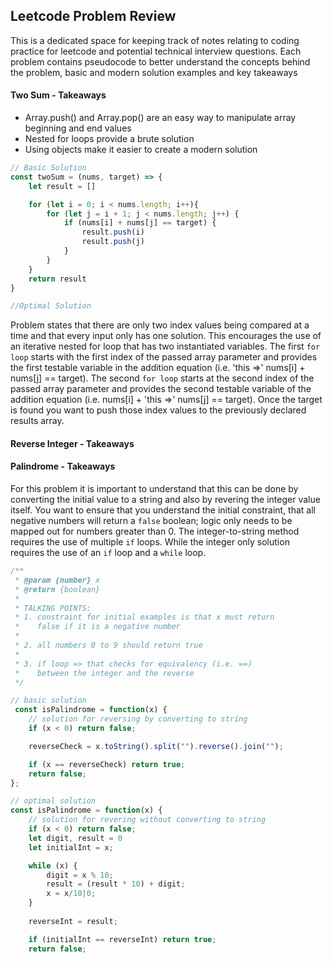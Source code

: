 ## Leetcode Problem Review 
This is a dedicated space for keeping track of notes relating to coding practice for leetcode and potential technical interview questions. Each problem contains pseudocode to better understand the concepts behind the problem, basic and modern solution examples and key takeaways

#### Two Sum - Takeaways 
* Array.push() and Array.pop() are an easy way to manipulate array beginning and end values
* Nested for loops provide a brute solution 
* Using objects make it easier to create a modern solution 

```javascript 
// Basic Solution 
const twoSum = (nums, target) => {
    let result = []

    for (let i = 0; i < nums.length; i++){
        for (let j = i + 1; j < nums.length; j++) {
            if (nums[i] + nums[j] == target) {
                result.push(i)
                result.push(j)
            }
        }
    } 
    return result
}
```

```javascript 
//Optimal Solution

````
Problem states that there are only two index values being compared at a time and that every input only has one solution. This encourages the use of an iterative nested for loop that has two instantiated variables. The first `for loop` starts with the first index of the passed array parameter and provides the first testable variable in the addition equation (i.e. 'this =>' nums[i] + nums[j] == target). The second `for loop` starts at the second index of the passed array parameter and provides the second testable variable of the addition equation (i.e. nums[i] + 'this =>' nums[j] == target). Once the target is found you want to push those index values to the previously declared results array.

#### Reverse Integer - Takeaways


#### Palindrome - Takeaways
For this problem it is important to understand that this can be done by converting the initial value to a string and also by revering the integer value itself. You want to ensure that you understand the initial constraint, that all negative numbers will return a `false` boolean; logic only needs to be mapped out for numbers greater than 0. The integer-to-string method requires the use of multiple `if` loops. While the integer only solution requires the use of an `if` loop and a `while` loop. 

```javascript 
/**
 * @param {number} x
 * @return {boolean}
 *
 * TALKING POINTS: 
 * 1. constraint for initial examples is that x must return
 *    false if it is a negative number
 * 
 * 2. all numbers 0 to 9 should return true 
 * 
 * 3. if loop => that checks for equivalency (i.e. ==) 
 *    between the integer and the reverse
 */

// basic solution 
 const isPalindrome = function(x) {
    // solution for reversing by converting to string
    if (x < 0) return false; 

    reverseCheck = x.toString().split("").reverse().join(""); 

    if (x == reverseCheck) return true; 
    return false; 
};
```

```javascript
// optimal solution 
const isPalindrome = function(x) {
    // solution for revering without converting to string 
    if (x < 0) return false; 
    let digit, result = 0
    let initialInt = x; 

    while (x) {
        digit = x % 10; 
        result = (result * 10) + digit; 
        x = x/10|0; 
    }
    
    reverseInt = result; 

    if (initialInt == reverseInt) return true; 
    return false; 
```
